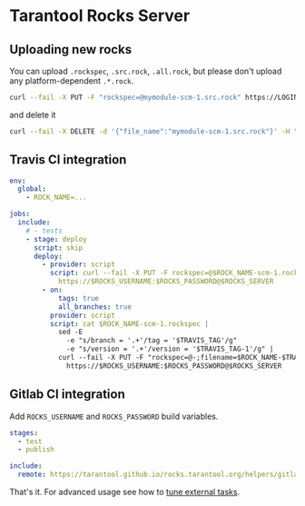 # Tarantool Rocks Server

## Uploading new rocks

You can upload `.rockspec`, `.src.rock`, `.all.rock`,
but please don't upload any platform-dependent `.*.rock`.

```bash
curl --fail -X PUT -F "rockspec=@mymodule-scm-1.src.rock" https://LOGIN:PASSWORD@rocks.tarantool.org
```

and delete it
```bash
curl --fail -X DELETE -d '{"file_name":"mymodule-scm-1.src.rock"}' -H "Content-Type: application/json" https://LOGIN:PASSWORD@rocks.tarantool.org
```

## Travis CI integration

```yaml
env:
  global:
    - ROCK_NAME=...

jobs:
  include:
    # - tests
    - stage: deploy
      script: skip
      deploy:
        - provider: script
          script: curl --fail -X PUT -F rockspec=@$ROCK_NAME-scm-1.rockspec
            https://$ROCKS_USERNAME:$ROCKS_PASSWORD@$ROCKS_SERVER
        - on:
            tags: true
            all_branches: true
          provider: script
          script: cat $ROCK_NAME-scm-1.rockspec |
            sed -E
              -e "s/branch = '.+'/tag = '$TRAVIS_TAG'/g"
              -e "s/version = '.+'/version = '$TRAVIS_TAG-1'/g" |
            curl --fail -X PUT -F "rockspec=@-;filename=$ROCK_NAME-$TRAVIS_TAG-1.rockspec"
              https://$ROCKS_USERNAME:$ROCKS_PASSWORD@$ROCKS_SERVER
```

## Gitlab CI integration

Add `ROCKS_USERNAME` and `ROCKS_PASSWORD` build variables.

```yaml
stages:
  - test
  - publish

include:
  remote: https://tarantool.github.io/rocks.tarantool.org/helpers/gitlab-publish-rockspec.yml
```

That's it. For advanced usage see how to
[tune external tasks](https://docs.gitlab.com/ee/ci/yaml/#overriding-external-template-values).
